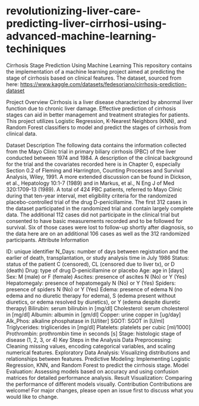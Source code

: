 # revolutionizing-liver-care-predicting-liver-cirrhosi-using-advanced-machine-learning-techiniques
Cirrhosis Stage Prediction Using Machine Learning
This repository contains the implementation of a machine learning project aimed at predicting the stage of cirrhosis based on clinical features. The dataset, sourced from here: https://www.kaggle.com/datasets/fedesoriano/cirrhosis-prediction-dataset

Project Overview
Cirrhosis is a liver disease characterized by abnormal liver function due to chronic liver damage. Effective prediction of cirrhosis stages can aid in better management and treatment strategies for patients. This project utilizes Logistic Regression, K-Nearest Neighbors (KNN), and Random Forest classifiers to model and predict the stages of cirrhosis from clinical data.

Dataset Description
The following data contains the information collected from the Mayo Clinic trial in primary biliary cirrhosis (PBC) of the liver conducted between 1974 and 1984. A description of the clinical background for the trial and the covariates recorded here is in Chapter 0, especially Section 0.2 of Fleming and Harrington, Counting Processes and Survival Analysis, Wiley, 1991. A more extended discussion can be found in Dickson, et al., Hepatology 10:1-7 (1989) and in Markus, et al., N Eng J of Med 320:1709-13 (1989). A total of 424 PBC patients, referred to Mayo Clinic during that ten-year interval, met eligibility criteria for the randomized placebo-controlled trial of the drug D-penicillamine. The first 312 cases in the dataset participated in the randomized trial and contain largely complete data. The additional 112 cases did not participate in the clinical trial but consented to have basic measurements recorded and to be followed for survival. Six of those cases were lost to follow-up shortly after diagnosis, so the data here are on an additional 106 cases as well as the 312 randomized participants. Attribute Information

ID: unique identifier
N_Days: number of days between registration and the earlier of death, transplantation, or study analysis time in July 1986
Status: status of the patient C (censored), CL (censored due to liver tx), or D (death)
Drug: type of drug D-penicillamine or placebo
Age: age in [days]
Sex: M (male) or F (female)
Ascites: presence of ascites N (No) or Y (Yes)
Hepatomegaly: presence of hepatomegaly N (No) or Y (Yes)
Spiders: presence of spiders N (No) or Y (Yes)
Edema: presence of edema N (no edema and no diuretic therapy for edema), S (edema present without diuretics, or edema resolved by diuretics), or Y (edema despite diuretic therapy)
Bilirubin: serum bilirubin in [mg/dl]
Cholesterol: serum cholesterol in [mg/dl]
Albumin: albumin in [gm/dl]
Copper: urine copper in [ug/day]
Alk_Phos: alkaline phosphatase in [U/liter]
SGOT: SGOT in [U/ml]
Triglycerides: triglicerides in [mg/dl]
Platelets: platelets per cubic [ml/1000]
Prothrombin: prothrombin time in seconds [s]
Stage: histologic stage of disease (1, 2, 3, or 4)
Key Steps in the Analysis
Data Preprocessing: Cleaning missing values, encoding categorical variables, and scaling numerical features.
Exploratory Data Analysis: Visualizing distributions and relationships between features.
Predictive Modeling: Implementing Logistic Regression, KNN, and Random Forest to predict the cirrhosis stage.
Model Evaluation: Assessing models based on accuracy and using confusion matrices for detailed performance analysis.
Result Visualization: Comparing the performance of different models visually.
Contribution
Contributions are welcome! For major changes, please open an issue first to discuss what you would like to change.
